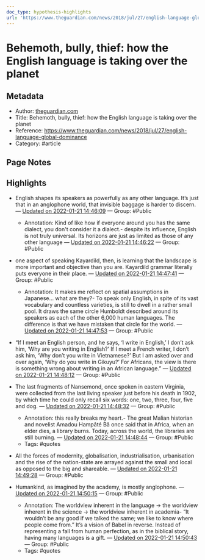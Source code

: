 ```yaml
---
doc_type: hypothesis-highlights
url: 'https://www.theguardian.com/news/2018/jul/27/english-language-global-dominance'
---
```

# Behemoth, bully, thief: how the English language is taking over the planet

## Metadata
- Author: [theguardian.com]()
- Title: Behemoth, bully, thief: how the English language is taking over the planet
- Reference: https://www.theguardian.com/news/2018/jul/27/english-language-global-dominance
- Category: #article

## Page Notes


## Highlights
- English shapes its speakers as powerfully as any other language. It’s just that in an anglophone world, that invisible baggage is harder to discern. — [Updated on 2022-01-21 14:46:09](https://hyp.is/by_GCnp9EeyeoPvDOVk41w/www.theguardian.com/news/2018/jul/27/english-language-global-dominance)  — Group: #Public

   - Annotation: Kind of like how if everyone around you has the same dialect, you don't consider it a dialect.- despite its influence, English is not truly universal. Its horizons are just as limited as those of any other language — [Updated on 2022-01-21 14:46:22](https://hyp.is/drIO9np9EeyZXcMnxRiJZQ/www.theguardian.com/news/2018/jul/27/english-language-global-dominance)  — Group: #Public

- one aspect of speaking Kayardild, then, is learning that the landscape is more important and objective than you are. Kayardild grammar literally puts everyone in their place. — [Updated on 2022-01-21 14:47:41](https://hyp.is/gFNgQHp9EeykObtBp4BvFQ/www.theguardian.com/news/2018/jul/27/english-language-global-dominance)  — Group: #Public

   - Annotation: It makes me reflect on spatial assumptions in Japanese... what are they?- To speak only English, in spite of its vast vocabulary and countless varieties, is still to dwell in a rather small pool. It draws the same circle Humboldt described around its speakers as each of the other 6,000 human languages. The difference is that we have mistaken that circle for the world. — [Updated on 2022-01-21 14:47:53](https://hyp.is/rS59enp9EeyLJUNRPxEAbg/www.theguardian.com/news/2018/jul/27/english-language-global-dominance)  — Group: #Public

- “If I meet an English person, and he says, ‘I write in English,’ I don’t ask him, ‘Why are you writing in English?’ If I meet a French writer, I don’t ask him, ‘Why don’t you write in Vietnamese?’ But I am asked over and over again, ‘Why do you write in Gikuyu?’ For Africans, the view is there is something wrong about writing in an African language.” — [Updated on 2022-01-21 14:48:12](https://hyp.is/uDBEfnp9Eeyc7otLAqNgMQ/www.theguardian.com/news/2018/jul/27/english-language-global-dominance)  — Group: #Public

- The last fragments of Nansemond, once spoken in eastern Virginia, were collected from the last living speaker just before his death in 1902, by which time he could only recall six words: one, two, three, four, five and dog. — [Updated on 2022-01-21 14:48:32](https://hyp.is/xKN4tnp9EeyeoselXAk8sQ/www.theguardian.com/news/2018/jul/27/english-language-global-dominance)  — Group: #Public

   - Annotation: this really breaks my heart.- The great Malian historian and novelist Amadou Hampâté Bâ once said that in Africa, when an elder dies, a library burns. Today, across the world, the libraries are still burning. — [Updated on 2022-01-21 14:48:44](https://hyp.is/xzhHKHp9Eeylak9EIYsSRg/www.theguardian.com/news/2018/jul/27/english-language-global-dominance)  — Group: #Public
   - Tags: #quotes 
- All the forces of modernity, globalisation, industrialisation, urbanisation and the rise of the nation-state are arrayed against the small and local as opposed to the big and shareable. — [Updated on 2022-01-21 14:49:28](https://hyp.is/5Y8FpHp9EeyPTZ8vpVXHxw/www.theguardian.com/news/2018/jul/27/english-language-global-dominance)  — Group: #Public

- Humankind, as imagined by the academy, is mostly anglophone. — [Updated on 2022-01-21 14:50:15](https://hyp.is/AaVNrHp-Eey1lWM4KDfvFw/www.theguardian.com/news/2018/jul/27/english-language-global-dominance)  — Group: #Public

   - Annotation: The worldview inherent in the language -> the worldview inherent in the science -> the worldview inherent in academia- “It wouldn’t be any good if we talked the same; we like to know where people come from.” It’s a vision of Babel in reverse. Instead of representing a fall from human perfection, as in the biblical story, having many languages is a gift. — [Updated on 2022-01-21 14:50:43](https://hyp.is/EkLSnHp-Eey5XUdQ9PaBaA/www.theguardian.com/news/2018/jul/27/english-language-global-dominance)  — Group: #Public
   - Tags: #quotes 
